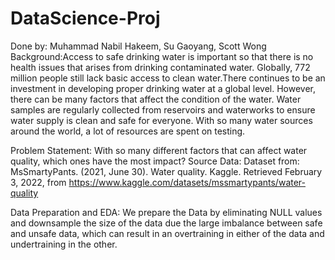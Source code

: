 # DataScience-Proj
Done by: Muhammad Nabil Hakeem, Su Gaoyang, Scott Wong
Background:Access to safe drinking water is important so that there is no health issues that arises from drinking contaminated water. Globally, 772 million people still lack basic access to clean water.There continues to be an investment in developing proper drinking water at a global level. However, there can be many factors that affect the condition of the water. Water samples are regularly collected from reservoirs and waterworks to ensure water supply is clean and safe for everyone. With so many water sources around the world, a lot of resources are spent on testing.


Problem Statement: With so many different factors that can affect water quality, which ones have the most impact?
Source Data: Dataset from: MsSmartyPants. (2021, June 30). Water quality. Kaggle. Retrieved February 3, 2022, from https://www.kaggle.com/datasets/mssmartypants/water-quality

Data Preparation and EDA:
We prepare the Data by eliminating NULL values and downsample the size of the data due the large imbalance between safe and unsafe data, which can result in an overtraining in either of the data and undertraining in the other.
